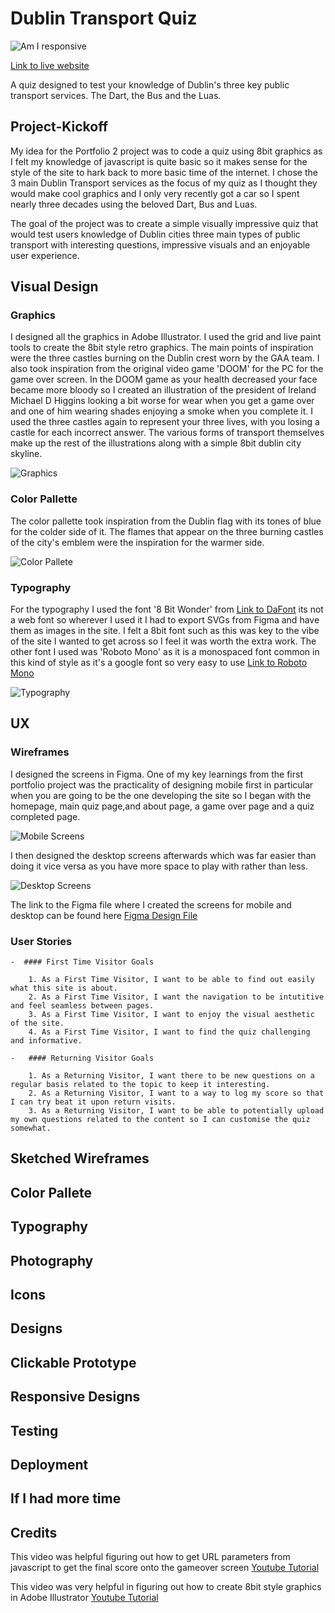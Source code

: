 # Dublin Transport Quiz

![Am I responsive](/assets/images/am_i_responsive.png)

[Link to live website](https://www.figma.com/file/JGjOtJ32DX9stmCM0YSNvB/Untitled?node-id=27%3A601497)

A quiz designed to test your knowledge of Dublin's three key public transport services. The Dart, the Bus and the Luas.

## Project-Kickoff 

My idea for the Portfolio 2 project was to code a quiz using 8bit graphics as I felt my knowledge of javascript is quite basic so it makes sense for the style of the site to hark back to more basic time of the internet. I chose the 3 main Dublin Transport services as the focus of my quiz as I thought they would make cool graphics and I only very recently got a car so I spent nearly three decades using the beloved Dart, Bus and Luas. 

The goal of the project was to create a simple visually impressive quiz that would test users knowledge of Dublin cities three main types of public transport with interesting questions, impressive visuals and an enjoyable user experience.



## Visual Design

### Graphics

I designed all the graphics in Adobe Illustrator. I used the grid and live paint tools to create the 8bit style retro graphics. The main points of inspiration were the three castles burning on the Dublin crest worn by the GAA team. I also took inspiration from the original video game 'DOOM' for the PC for the game over screen. In the DOOM game as your health decreased your face became more bloody so I created an illustration of the president of Ireland Michael D Higgins looking a bit worse for wear when you get a game over and one of him wearing shades enjoying a smoke when you complete it. I used the three castles again to represent your three lives, with you losing a castle for each incorrect answer. 
The various forms of transport themselves make up the rest of the illustrations along with a simple 8bit dublin city skyline. 

![Graphics](/assets/images/graphics.png)

### Color Pallette

The color pallette took inspiration from the Dublin flag with its tones of blue for the colder side of it. The flames that appear on the three burning castles of the city's emblem were the inspiration for the warmer side. 

![Color Pallete](/assets/images/colour_pallete.png)

### Typography

For the typography I used the font '8 Bit Wonder' from [Link to DaFont](https://www.dafont.com/8bit-wonder.font) its not a web font so wherever I used it I had to export SVGs from Figma and have them as images in the site. I felt a 8bit font such as this was key to the vibe of the site I wanted to get across so I feel it was worth the extra work.
The other font I used was 'Roboto Mono' as it is a monospaced font common in this kind of style as it's a google font so very easy to use [Link to Roboto Mono](https://fonts.google.com/specimen/Roboto+Mono)

![Typography](/assets/images/typography.png)

## UX

### Wireframes

I designed the screens in Figma. One of my key learnings from the first portfolio project was the practicality of designing mobile first in particular when you are going to be the one developing the site so I began with the homepage, main quiz page,and about page, a game over page and a quiz completed page. 

![Mobile Screens](/assets/images/mobile_screens.png)

I then designed the desktop screens afterwards which was far easier than doing it vice versa as you have more space to play with rather than less. 

![Desktop Screens](/assets/images/desktop_screens.png)

The link to the Figma file where I created the screens for mobile and desktop can be found here [Figma Design File](https://www.figma.com/file/JGjOtJ32DX9stmCM0YSNvB/Untitled?node-id=27%3A601497)

### User Stories

    -  #### First Time Visitor Goals

        1. As a First Time Visitor, I want to be able to find out easily what this site is about.
        2. As a First Time Visitor, I want the navigation to be intutitive and feel seamless between pages.
        3. As a First Time Visitor, I want to enjoy the visual aesthetic of the site.
        4. As a First Time Visitor, I want to find the quiz challenging and informative.

    -   #### Returning Visitor Goals

        1. As a Returning Visitor, I want there to be new questions on a regular basis related to the topic to keep it interesting.
        2. As a Returning Visitor, I want to a way to log my score so that I can try beat it upon return visits.
        3. As a Returning Visitor, I want to be able to potentially upload my own questions related to the content so I can customise the quiz somewhat.


## Sketched Wireframes


## Color Pallete 

## Typography

## Photography


## Icons


## Designs


## Clickable Prototype


## Responsive Designs


## Testing

## Deployment

## If I had more time

## Credits

This video was helpful figuring out how to get URL parameters from javascript to get the final score onto the gameover screen [Youtube Tutorial](https://www.youtube.com/watch?v=j3-LV3XxhVg&ab_channel=ProcureEminence)

This video was very helpful in figuring out how to create 8bit style graphics in Adobe Illustrator [Youtube Tutorial](https://www.youtube.com/watch?v=krTF_DLe96c&ab_channel=MakeItPOP)









